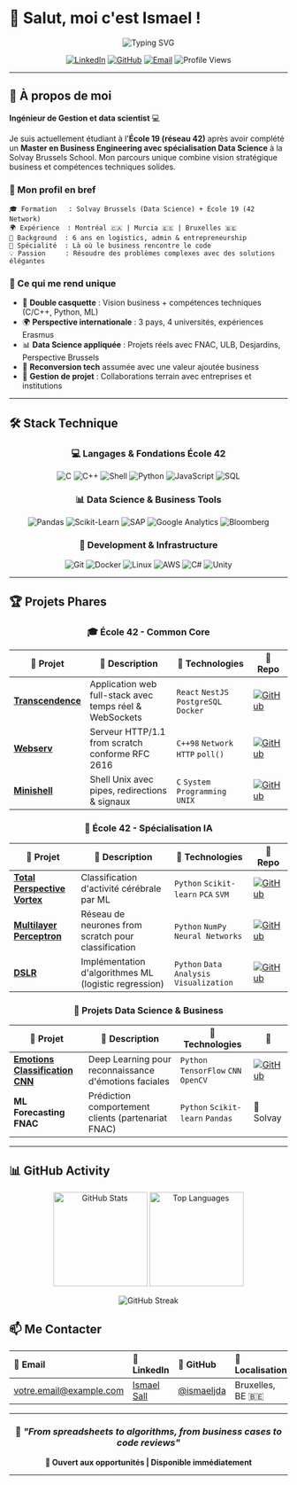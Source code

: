 # 👋 Salut, moi c'est Ismael !

<div align="center">

![Typing SVG](https://readme-typing-svg.herokuapp.com?font=Fira+Code&weight=600&size=28&pause=1000&color=00D9FF&center=true&vCenter=true&width=800&lines=Business+Engineer+%7C+Data+Science+Specialist;From+Economics+to+Code+%7C+École+19+(42);Building+bridges+between+business+%26+tech;Erasmus+%7C+Montréal+🇨🇦+%26+Murcia+🇪🇸)

[![LinkedIn](https://img.shields.io/badge/LinkedIn-Connectons--nous-0077B5?style=flat&logo=linkedin&logoColor=white)](https://www.linkedin.com/in/ismael-sall-8085a9243/)
[![GitHub](https://img.shields.io/badge/GitHub-ismaeljda-181717?style=flat&logo=github&logoColor=white)](https://github.com/ismaeljda)
[![Email](https://img.shields.io/badge/Email-Contact-D14836?style=flat&logo=gmail&logoColor=white)](mailto:votre.email@example.com)
![Profile Views](https://komarev.com/ghpvc/?username=ismaeljda&color=00D9FF&style=flat)

</div>

---

## 🚀 À propos de moi

**Ingénieur de Gestion et data scientist** 💻

Je suis actuellement étudiant à l'**École 19 (réseau 42)** après avoir complété un **Master en Business Engineering avec spécialisation Data Science** à la Solvay Brussels School. Mon parcours unique combine vision stratégique business et compétences techniques solides.

### 🎯 Mon profil en bref

```
🎓 Formation   : Solvay Brussels (Data Science) + École 19 (42 Network)
🌍 Expérience  : Montréal 🇨🇦 | Murcia 🇪🇸 | Bruxelles 🇧🇪
💼 Background  : 6 ans en logistics, admin & entrepreneurship
🔬 Spécialité  : Là où le business rencontre le code
💡 Passion     : Résoudre des problèmes complexes avec des solutions élégantes
```

### 💪 Ce qui me rend unique

- 🎯 **Double casquette** : Vision business + compétences techniques (C/C++, Python, ML)
- 🌍 **Perspective internationale** : 3 pays, 4 universités, expériences Erasmus
- 📊 **Data Science appliquée** : Projets réels avec FNAC, ULB, Desjardins, Perspective Brussels
- 🔄 **Reconversion tech** assumée avec une valeur ajoutée business
- 🤝 **Gestion de projet** : Collaborations terrain avec entreprises et institutions

---

## 🛠️ Stack Technique

<div align="center">

### 💻 Langages & Fondations École 42

![C](https://img.shields.io/badge/C-00599C?style=for-the-badge&logo=c&logoColor=white)
![C++](https://img.shields.io/badge/C++-00599C?style=for-the-badge&logo=cplusplus&logoColor=white)
![Shell](https://img.shields.io/badge/Shell-4EAA25?style=for-the-badge&logo=gnubash&logoColor=white)
![Python](https://img.shields.io/badge/Python-3776AB?style=for-the-badge&logo=python&logoColor=white)
![JavaScript](https://img.shields.io/badge/JavaScript-F7DF1E?style=for-the-badge&logo=javascript&logoColor=black)
![SQL](https://img.shields.io/badge/SQL-4479A1?style=for-the-badge&logo=postgresql&logoColor=white)

### 📊 Data Science & Business Tools

![Pandas](https://img.shields.io/badge/Pandas-150458?style=for-the-badge&logo=pandas&logoColor=white)
![Scikit-Learn](https://img.shields.io/badge/Scikit--Learn-F7931E?style=for-the-badge&logo=scikitlearn&logoColor=white)
![SAP](https://img.shields.io/badge/SAP-0FAAFF?style=for-the-badge&logo=sap&logoColor=white)
![Google Analytics](https://img.shields.io/badge/Google%20Analytics-E37400?style=for-the-badge&logo=googleanalytics&logoColor=white)
![Bloomberg](https://img.shields.io/badge/Bloomberg-000000?style=for-the-badge&logo=bloomberg&logoColor=white)

### 🔧 Development & Infrastructure

![Git](https://img.shields.io/badge/Git-F05032?style=for-the-badge&logo=git&logoColor=white)
![Docker](https://img.shields.io/badge/Docker-2496ED?style=for-the-badge&logo=docker&logoColor=white)
![Linux](https://img.shields.io/badge/Linux-FCC624?style=for-the-badge&logo=linux&logoColor=black)
![AWS](https://img.shields.io/badge/AWS-232F3E?style=for-the-badge&logo=amazonaws&logoColor=white)
![C#](https://img.shields.io/badge/C%23-239120?style=for-the-badge&logo=csharp&logoColor=white)
![Unity](https://img.shields.io/badge/Unity-000000?style=for-the-badge&logo=unity&logoColor=white)

</div>

---

## 🏆 Projets Phares

<div align="center">

### 🎓 École 42 - Common Core

| 🚀 Projet | 📝 Description | 🔧 Technologies | 🔗 Repo |
|-----------|---------------|------------------|---------|
| **[Transcendence](https://github.com/ismaeljda/transcendence)** | Application web full-stack avec temps réel & WebSockets | `React` `NestJS` `PostgreSQL` `Docker` | [![GitHub](https://img.shields.io/badge/Voir-181717?style=flat&logo=github)](https://github.com/ismaeljda/transcendence) |
| **[Webserv](https://github.com/ismaeljda/webserv)** | Serveur HTTP/1.1 from scratch conforme RFC 2616 | `C++98` `Network` `HTTP` `poll()` | [![GitHub](https://img.shields.io/badge/Voir-181717?style=flat&logo=github)](https://github.com/ismaeljda/webserv) |
| **[Minishell](https://github.com/ismaeljda/minishell)** | Shell Unix avec pipes, redirections & signaux | `C` `System Programming` `UNIX` | [![GitHub](https://img.shields.io/badge/Voir-181717?style=flat&logo=github)](https://github.com/ismaeljda/minishell) |

### 🤖 École 42 - Spécialisation IA

| 🚀 Projet | 📝 Description | 🔧 Technologies | 🔗 Repo |
|-----------|---------------|------------------|---------|
| **[Total Perspective Vortex](https://github.com/ismaeljda/total-perspective-vortex)** | Classification d'activité cérébrale par ML | `Python` `Scikit-learn` `PCA` `SVM` | [![GitHub](https://img.shields.io/badge/Voir-181717?style=flat&logo=github)](https://github.com/ismaeljda/total-perspective-vortex) |
| **[Multilayer Perceptron](https://github.com/ismaeljda/multilayer-perceptron)** | Réseau de neurones from scratch pour classification | `Python` `NumPy` `Neural Networks` | [![GitHub](https://img.shields.io/badge/Voir-181717?style=flat&logo=github)](https://github.com/ismaeljda/multilayer-perceptron) |
| **[DSLR](https://github.com/ismaeljda/dslr)** | Implémentation d'algorithmes ML (logistic regression) | `Python` `Data Analysis` `Visualization` | [![GitHub](https://img.shields.io/badge/Voir-181717?style=flat&logo=github)](https://github.com/ismaeljda/dslr) |

### 🎯 Projets Data Science & Business

| 🚀 Projet | 📝 Description | 🔧 Technologies | 🔗 |
|-----------|---------------|------------------|-----|
| **[Emotions Classification CNN](https://github.com/ismaeljda/emotions-classification)** | Deep Learning pour reconnaissance d'émotions faciales | `Python` `TensorFlow` `CNN` `OpenCV` | [![GitHub](https://img.shields.io/badge/Voir-181717?style=flat&logo=github)](https://github.com/ismaeljda/emotions-classification) |
| **ML Forecasting FNAC** | Prédiction comportement clients (partenariat FNAC) | `Python` `Scikit-learn` `Pandas` | 🏢 Solvay |

</div>

---

## 📊 GitHub Activity

<div align="center">

<img src="https://github-readme-stats.vercel.app/api?username=ismaeljda&show_icons=true&theme=radical&hide_border=true&bg_color=0D1117&title_color=00D9FF&icon_color=00D9FF&text_color=FFFFFF" alt="GitHub Stats" height="170"/>
<img src="https://github-readme-stats.vercel.app/api/top-langs/?username=ismaeljda&layout=compact&theme=radical&hide_border=true&bg_color=0D1117&title_color=00D9FF&text_color=FFFFFF" alt="Top Languages" height="170"/>

![GitHub Streak](https://streak-stats.demolab.com/?user=ismaeljda&theme=radical&hide_border=true&background=0D1117&stroke=00D9FF&ring=00D9FF&fire=FF6B6B&currStreakLabel=00D9FF)

</div>

## 📫 Me Contacter

<div align="center">

| 📧 Email | 💼 LinkedIn | 🐙 GitHub | 📍 Localisation |
|:---------|:-----------|:----------|:----------------|
| [votre.email@example.com](mailto:votre.email@example.com) | [Ismael Sall](https://www.linkedin.com/in/ismael-sall-8085a9243/) | [@ismaeljda](https://github.com/ismaeljda) | Bruxelles, BE 🇧🇪 |

---

### 💬 *"From spreadsheets to algorithms, from business cases to code reviews"*

**🎯 Ouvert aux opportunités | Disponible immédiatement**

---
